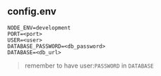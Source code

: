 ## config.env

```
NODE_ENV=development
PORT=<port>
USER=<user>
DATABASE_PASSWORD=<db_password>
DATABASE=<db_url>
```

> remember to have user:`PASSWORD` in `DATABASE`
